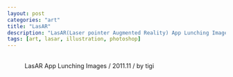```yaml
---
layout: post
categories: "art"
title: "LasAR"
description: "LasAR(Laser pointer Augmented Reality) App Lunching Images"
tags: [art, lasar, illustration, photoshop]
---
```


<figure class="half">
	<a href="{{ site.url }}/images/post/art/LasAR_1.png"><img src="{{ site.url }}/images/post/art/LasAR_1.png" alt=""></a>
	<a href="{{ site.url }}/images/post/art/LasAR_2.png"><img src="{{ site.url }}/images/post/art/LasAR_2.png" alt=""></a>
	<figcaption>LasAR App Lunching Images / 2011.11 / by tigi</figcaption>
</figure>
